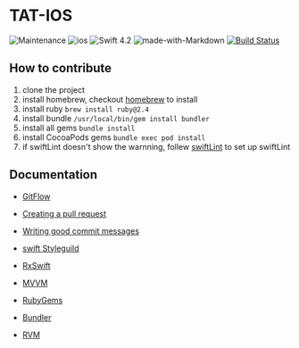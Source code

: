 TAT-IOS
=========
![Maintenance](https://img.shields.io/badge/Maintained%3F-yes-green.svg)
![ios](https://img.shields.io/badge/platform-iOS-red.svg) 
![Swift 4.2](https://img.shields.io/badge/Swift-4.2-orange.svg)
![made-with-Markdown](https://img.shields.io/badge/Made%20with-Markdown-1f425f.svg)
[![Build Status](https://travis-ci.com/NTUT-NPC/TAT-IOS.svg?branch=develop)](https://travis-ci.com/NTUT-NPC/TAT-IOS)

## How to contribute

1. clone the project
2. install homebrew, checkout [homebrew](https://brew.sh/) to install
3. install ruby `brew install ruby@2.4`
4. install bundle `/usr/local/bin/gem install bundler`
5. install all gems `bundle install`
6. install CocoaPods gems `bundle exec pod install` 
7. if swiftLint doesn't show the warnning, follew [swiftLint](https://github.com/realm/SwiftLint) to set up swiftLint

## Documentation

* [GitFlow](https://www.atlassian.com/git/tutorials/comparing-workflows/gitflow-workflow)

* [Creating a pull request](https://help.github.com/articles/creating-a-pull-request/)

* [Writing good commit messages](https://github.com/erlang/otp/wiki/writing-good-commit-messages)
  
* [swift Styleguild](https://github.com/raywenderlich/swift-style-guide)

* [RxSwift](https://www.raywenderlich.com/900-getting-started-with-rxswift-and-rxcocoa)

* [MVVM](https://www.raywenderlich.com/34-design-patterns-by-tutorials-mvvm)

* [RubyGems](https://guides.rubygems.org/what-is-a-gem/)

* [Bundler](https://rvm.io/integration/bundler)

* [RVM](https://rvm.io/)